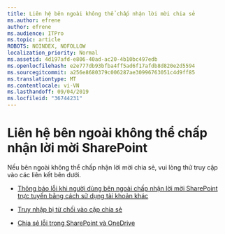 ```yaml
---
title: Liên hệ bên ngoài không thể chấp nhận lời mời chia sẻ
ms.author: efrene
author: efrene
ms.audience: ITPro
ms.topic: article
ROBOTS: NOINDEX, NOFOLLOW
localization_priority: Normal
ms.assetid: 4d197afd-e806-40ad-ac20-4b10bc497edb
ms.openlocfilehash: e2e777db93bfba4ff5ad6f17afdb8d820e2d5594
ms.sourcegitcommit: a256e8680379c006287ae30996763051c4d9ff85
ms.translationtype: MT
ms.contentlocale: vi-VN
ms.lasthandoff: 09/04/2019
ms.locfileid: "36744231"
---
```

# <a name="external-contact-is-unable-to-accept-a-sharepoint-invitation"></a>Liên hệ bên ngoài không thể chấp nhận lời mời SharePoint

Nếu bên ngoài không thể chấp nhận lời mời chia sẻ, vui lòng thử truy cập vào các liên kết bên dưới.

- [Thông báo lỗi khi người dùng bên ngoài chấp nhận lời mời SharePoint trực tuyến bằng cách sử dụng tài khoản khác](https://docs.microsoft.com/sharepoint/support/sharing-and-permissions/error-when-external-user-accepts-an-invitation-by-using-another-account)

- [Truy nhập bị từ chối vào cặp chia sẻ](https://docs.microsoft.com/sharepoint/support/sharing-and-permissions/cannot-access-shared-folder)

- [Chia sẻ lỗi trong SharePoint và OneDrive](https://docs.microsoft.com/sharepoint/sharepoint-onedrive-error-message)

